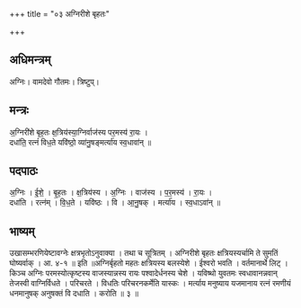 +++
title = "०३ अग्निरीशे बृहतः"

+++
## अधिमन्त्रम्
अग्निः। वामदेवो गौतमः। त्रिष्टुप्।

## मन्त्रः
अ॒ग्निरी॑शे बृह॒तः क्ष॒त्रिय॑स्या॒ग्निर्वाज॑स्य पर॒मस्य॑ रा॒यः ।  
दधा॑ति॒ रत्नं॑ विध॒ते यवि॑ष्ठो॒ व्या॑नु॒षङ्मर्त्या॑य स्व॒धावा॑न् ॥

## पदपाठः
अ॒ग्निः । ई॒शे॒ । बृ॒ह॒तः । क्ष॒त्रिय॑स्य । अ॒ग्निः । वाज॑स्य । प॒र॒मस्य॑ । रा॒यः ।  
दधा॑ति । रत्न॑म् । वि॒ध॒ते । यवि॑ष्ठः । वि । आ॒नु॒षक् । मर्त्या॑य । स्व॒धाऽवा॑न् ॥

## भाष्यम्
उखासम्भरणियेष्टावग्नेः क्षत्रभृतोऽनुवाक्या । तथा च सूत्रितम् । अग्निरीशे बृहतः क्षत्रियस्यर्चामि ते सुमतिं घोष्यर्वाक् । आ. ४-१ ॥ इति ॥अग्निर्बृहतो महतः क्षत्रियस्य बलस्येशे । ईश्वरो भवति । वर्तमानार्थे लिट् । किञ्च अग्निः परमस्योत्कृष्टस्य वाजस्यान्नस्य रायः पश्वादेर्धनस्य चेशे । यविष्थो युवतमः स्वधावानन्नवान् तेजस्वी वाग्निर्विधते । परिचरते । विधतिः परिचरनकर्मेति यास्कः । मर्त्याय मनुष्याय यजमानाय रत्नं रमणीयं धनमानुषक् अनुषक्तं वि दधाति । करोति ॥ ३ ॥